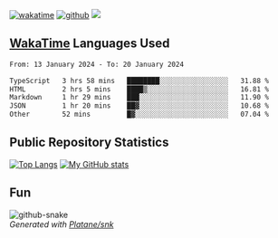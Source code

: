 [![wakatime](https://wakatime.com/badge/user/82c377cd-a54c-404c-b7df-177b313ca539.svg)](https://wakatime.com/@82c377cd-a54c-404c-b7df-177b313ca539)
[![github](https://img.shields.io/github/followers/xinthose?logo=github&style=plastic)](https://github.com/alanhamlett?tab=followers)
![](https://komarev.com/ghpvc/?username=xinthose)


## [WakaTime](https://wakatime.com/) Languages Used
<!--START_SECTION:waka-->

```txt
From: 13 January 2024 - To: 20 January 2024

TypeScript   3 hrs 58 mins   ████████░░░░░░░░░░░░░░░░░   31.88 %
HTML         2 hrs 5 mins    ████▒░░░░░░░░░░░░░░░░░░░░   16.81 %
Markdown     1 hr 29 mins    ███░░░░░░░░░░░░░░░░░░░░░░   11.90 %
JSON         1 hr 20 mins    ██▓░░░░░░░░░░░░░░░░░░░░░░   10.68 %
Other        52 mins         █▓░░░░░░░░░░░░░░░░░░░░░░░   07.04 %
```

<!--END_SECTION:waka-->

## Public Repository Statistics 

[![Top Langs](https://github-readme-stats.vercel.app/api/top-langs/?username=xinthose)](https://github.com/anuraghazra/github-readme-stats)
[![My GitHub stats](https://github-readme-stats.vercel.app/api?username=xinthose&show_icons=true)](https://github.com/anuraghazra/github-readme-stats)

## Fun

<picture>
  <source media="(prefers-color-scheme: dark)" srcset="https://raw.githubusercontent.com/xinthose/xinthose/output/github-contribution-grid-snake-dark.svg" />
  <source media="(prefers-color-scheme: light)" srcset="https://raw.githubusercontent.com/xinthose/xinthose/output/github-contribution-grid-snake.svg" />
  <img alt="github-snake" src="github-snake.svg" />
</picture>
<br />
<em>
  Generated with
  <a href="https://github.com/Platane/snk">
    Platane/snk
  <a/>
</em>
